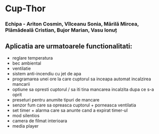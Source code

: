 # Cup-Thor

### Echipa - Ariton Cosmin, Vîlceanu Sonia, Mărilă Mircea, Plămădeală Cristian, Bujor Marian, Vasu Ionuț

## Aplicatia are urmatoarele functionalitati:

- reglare temperatura
- bec ambiental
- ventilatie
- sistem anti-incendiu cu jet de apa
- programarea unei ore la care cuptorul sa inceapa automat incalzirea mancarii
- optiune sa opresti cuptorul / sa iti tina mancarea incalzita dupa ce s-a oprit
- preseturi pentru anumite tipuri de mancare
- senzor fum care sa opreasca cuptorul + porneasca ventilatia
- set timer + alarma care sa anunte cand a expirat timer-ul
- mod silentios
- camera de filmat interioara
- media player
